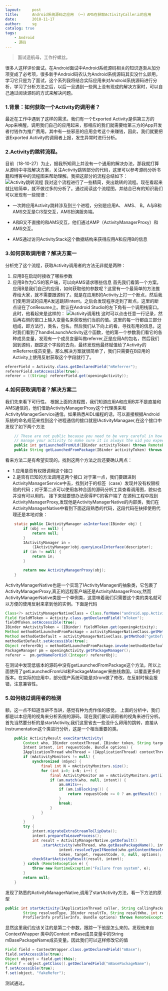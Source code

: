 ```yaml
---
layout:     post
title:      Android系统源码之应用 （一）AMS在获取ActivityCaller上的应用
date:       2018-11-17
author:     sg
catalog: true
tags:
    - Android
    - 源码
---
```


>面试造航母，工作拧螺丝。

很多人这样评价面试。在Android面试中Android系统源码相关的知识逐渐从加分项变成了必考项，很多新手Android码农认为Android系统源码其实没什么卵用，学习它只是为了面试，这个系列我将结合实际应用来对Android系统源码进行分析，学习了分析方法之后，以后一旦遇到一些网上没有现成的解决方案时，可以自己通过阅读源码的方式来解决问题。

### 1.背景：如何获取一个Activity的调用者？

最近在工作中遇到了这样的需求。我们有一个Exported Activity是供第三方的App来唤醒，调用我们自己的应用起来，那相应的我们就需要给第三方的App开发者付钱作为推广费用。其中有一些邪恶的应用会考这个来赚钱，因此，我们就要把该Exported Activity的调用者上报，发生异常时进行分析。

### 2.Activity的跳转流程。

目前（18-10-27）为止，据我所知网上并没有一个通用的解决办法，那我就打算从源码中寻找解决方案，关注Activity跳转部分的代码，这里可以参考源码分析书籍和博客中的流程图来帮助理解。我把这部分的流程总结如下：
![Activity跳转流程](https://ws3.sinaimg.cn/large/006tNbRwly1fxz3oxd3qmj30rs0w1dht.jpg)
我对这个流程进行了一些精简，突出跳转的流程。现在看起来就比较简单，就不做过多的分析了。通过阅读这个流程图，并结合已有的知识我们可以发现有一些规律：

- 一次跨应用Activity跳转涉及到三个进程，分别是应用A、 AMS、 B。A与B和AMS交互是C/S型交互，AMS扮演服务端。

- A和B又不直接的和AMS交互，他们通过AMP（ActivityManagerProxy）和AMS交互。

- AMS通过访问ActivityStack这个数据结构来获得应用A和应用B的信息

### 3.如何获取调用者？解决方案一

分析完了这个流程，获取Activity调用者的方法无非就是两种：
1. 应用B在启动时接收了哪些参数
2. 应用B作为C/S的客户端，可以向AMS请求哪些信息
首先我们看第一个方案。
应用B是我们自己的应用，如何获取他的参数呢？这里有一个最简单的方法推荐给大家，就不需要跟源码了。就是在应用B的Activity上打一个断点，然后我们使用测试的应用A发送跳转Intent。之后会发现程序走到了断点，这里的断点设在了onResume上。默认在Android Studio的左下角有一个调用栈窗口。此时，他看起来是这样的：
![Activity调用栈](https://ws4.sinaimg.cn/large/006tNbRwly1fxz3pmnkddj30ga08gq6j.jpg)
这时可以点击任意一行记录，然后再右侧的窗口上输入变量名来获取他们当前的值。这里的每一行都由三部分组成，即方法行，类名，包名。然后我们从下向上的看，寻找有用的信息，这时我们看到了handleLaunchActivity这个函数，他的第一个参数我们看它的各种成员变量，发现有一个成员变量叫做referrer,正是应用A的包名，然后我们回到源码，跟踪这个字段的去向，最终发现他最终赋值给了Activity的mReferrer成员变量。那么解决方案就很简单了，我们只需要在B应用的Activity上使用反射获取这个字段就行了。

```java
efererField = Activity.class.getDeclaredField("mReferrer");
refererField.setAccessible(true);
referer = ((String) refererField.get(openingActivity));
```

### 4.如何获取调用者？解决方案二

我们先来看下可行性。
根据上面的流程图，我们知道应用A和应用B并不是直接和AMS通信的，他们借助ActivityManagerProxy这个代理类来和ActivityManagerService通信。如果熟悉AIDL编程的话，可以直接根据Android系统的命名规范来找到这个进程通信的接口就是IActivityManagaer,在这个接口中发现了如下两个方法

```java
    // These are not public because you need to be very careful in how you
    // manage your activity to make sure it is always the uid you expect.
    public int getLaunchedFromUid(IBinder activityToken) throws RemoteException;
    public String getLaunchedFromPackage(IBinder activityToken) throws RemoteException;
```

看来方法二是有希望实现的。找到这两个方法之后还要确认两点：
- 1.应用是否有权限调用这个接口
- 2.是否有已知的方法调用这两个接口
对于第一点，我们要跟进到ActivityManagerService中去，找到对于的标签（case）发现并没有权限校验的代码；对于第二点可以使用各种合适的源码分析工具查看调用图，貌似也并没有可以用的。
接下来就要想办法获得IPC的客户端了
在源码工程中找到ActivityManagerProxy,发现他是ActivityManagerNative的内部类，我们在ActivityManagerNative中看到下面这段熟悉的代码，这段代码在抉择使用代理还是本地对象：
```java
    static public IActivityManager asInterface(IBinder obj) {
        if (obj == null) {
            return null;
        }
        IActivityManager in =
            (IActivityManager)obj.queryLocalInterface(descriptor);
        if (in != null) {
            return in;
        }

        return new ActivityManagerProxy(obj);
    }
```
ActivityManagerNative也是一个实现了IActivityManager的抽象类，它包裹了ActivityManagerProxy,真正的远程客户端还是ActivityManagerProxy,然而ActivityManagerNative类是一个单例类，这意味着我们只需要这个类的类名就可以方便的使用反射来拿到他的实例。下面是代码
```java
Class<?> activityManagerNativeClass = Class.forName("android.app.ActivityManagerNative");
Field fieldMToken = Activity.class.getDeclaredField("mToken");
fieldMToken.setAccessible(true);
IBinder mActivityToken = (IBinder) fieldMToken.get(openingActivity);
Method methodGetLaunchedFromPackage = activityManagerNativeClass.getMethod("getLaunchedFromUid", IBinder.class);
Method methodGetDefault = activityManagerNativeClass.getMethod("getDefault", new Class[0]);
methodGetDefault.setAccessible(true);
Object refererObj = methodGetLaunchedFromPackage.invoke(methodGetDefault.invoke(null, null) , mActivityToken);
PackageManager pm = openingActivity.getPackageManager();
referer =  pm.getNameForUid((Integer) refererObj);
```
在测试中发现低版本的源码中没有getLaunchedFromPackage这个方法，所以上面使用了getLaunchedFromUid和PackageManager来曲线救国，以覆盖更多的版本。在实际的应用中，部分国产系统可能是对rom做了修改，在反射时候会报错，注意兼容性。

### 5.如何绕过调用者的检测

额，这一点不知道当讲不当讲，感觉有种为虎作伥的感觉。
上面的分析中，我们都是以本应用的视角来分析系统的源码，现在我们要以调用者的视角来进行分析。首先当然要分析的是startActivity,我们这里省去一些没什么卵用的跳转，直接从Instrumentation这个类进行分析，这是一个相当重要的类。

```java
    public ActivityResult execStartActivity(
        Context who, IBinder contextThread, IBinder token, String target,
        Intent intent, int requestCode, Bundle options) {
        IApplicationThread whoThread = (IApplicationThread) contextThread;
        if (mActivityMonitors != null) {
            synchronized (mSync) {
                final int N = mActivityMonitors.size();
                for (int i=0; i<N; i++) {
                    final ActivityMonitor am = mActivityMonitors.get(i);
                    if (am.match(who, null, intent)) {
                        am.mHits++;
                        if (am.isBlocking()) {
                            return requestCode >= 0 ? am.getResult() : null;
                        }
                        break;
                    }
                }
            }
        }
        try {
            intent.migrateExtraStreamToClipData();
            intent.prepareToLeaveProcess();
            int result = ActivityManagerNative.getDefault()
                .startActivity(whoThread, who.getBasePackageName(), intent,
                        intent.resolveTypeIfNeeded(who.getContentResolver()),
                        token, target, requestCode, 0, null, options);
            checkStartActivityResult(result, intent);
        } catch (RemoteException e) {
            throw new RuntimeException("Failure from system", e);
        }
        return null;
    }
```
发现了熟悉的ActivityManagerNative,调用了startActivity方法，看一下方法的原型

```java
public int startActivity(IApplicationThread caller, String callingPackage, Intent intent,
        String resolvedType, IBinder resultTo, String resultWho, int requestCode, int flags,
        ProfilerInfo profilerInfo, Bundle options) throws RemoteException;
```

显然这里我们应该关注的是第二个参数，跟踪一下他是怎么来的。发现他来自ContextWrapper
类中的Context mBase成员变量中的String mBasePackageName成员变量。因此我们可以这样修改它的值

```java
Field field = ContextWrapper.class.getDeclaredField("mBase");
field.setAccessible(true);
Object object = field.get(this);
Field f = object.getClass().getDeclaredField("mBasePackageName");
f.setAccessible(true);
f.set(object, "fakeRefer");
```

测试通过。


